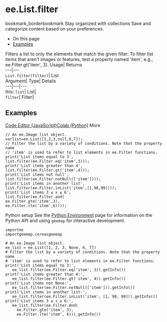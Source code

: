  
#  ee.List.filter 
bookmark_borderbookmark Stay organized with collections  Save and categorize content based on your preferences.
  * On this page
  * [Examples](https://developers.google.com/earth-engine/apidocs/ee-list-filter#examples)


Filters a list to only the elements that match the given filter. To filter list items that aren't images or features, test a property named 'item', e.g., ee.Filter.gt('item', 3). 
Usage| Returns  
---|---  
`List.filter(filter)`| List  
Argument| Type| Details  
---|---|---  
this: `list`| List|   
`filter`| Filter|   
## Examples
[Code Editor (JavaScript)](https://developers.google.com/earth-engine/apidocs/ee-list-filter#code-editor-javascript-sample)[Colab (Python)](https://developers.google.com/earth-engine/apidocs/ee-list-filter#colab-python-sample) More
```
// An ee.Image list object.
varlist=ee.List([1,2,3,null,6,7]);
// Filter the list by a variety of conditions. Note that the property name
// 'item' is used to refer to list elements in ee.Filter functions.
print('List items equal to 3',
list.filter(ee.Filter.eq('item',3)));
print('List items greater than 4',
list.filter(ee.Filter.gt('item',4)));
print('List items not null',
list.filter(ee.Filter.notNull(['item'])));
print('List items in another list',
list.filter(ee.Filter.inList('item',[1,98,99])));
print('List items 3 ≤ 𝑥 ≤ 6',
list.filter(ee.Filter.and(
ee.Filter.gte('item',3),
ee.Filter.lte('item',6))));
```
Python setup
See the [ Python Environment](https://developers.google.com/earth-engine/guides/python_install) page for information on the Python API and using `geemap` for interactive development.
```
importee
importgeemap.coreasgeemap
```
```
# An ee.Image list object.
ee_list = ee.List([1, 2, 3, None, 6, 7])
# Filter the list by a variety of conditions. Note that the property name
# 'item' is used to refer to list elements in ee.Filter functions.
print('List items equal to 3:',
   ee_list.filter(ee.Filter.eq('item', 3)).getInfo())
print('List items greater than 4:',
   ee_list.filter(ee.Filter.gt('item', 4)).getInfo())
print('List items not None:',
   ee_list.filter(ee.Filter.notNull(['item'])).getInfo())
print('List items in another list:',
   ee_list.filter(ee.Filter.inList('item', [1, 98, 99])).getInfo())
print('List items 3 ≤ 𝑥 ≤ 6:',
   ee_list.filter(ee.Filter.And(
     ee.Filter.gte('item', 3),
     ee.Filter.lte('item', 6))).getInfo())
```

